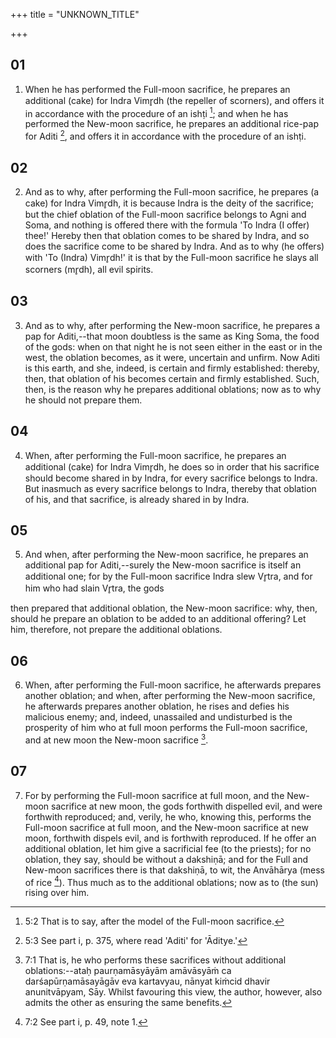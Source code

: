 +++
title = "UNKNOWN_TITLE"

+++


## 01
1. When he has performed the Full-moon sacrifice, he prepares an additional (cake) for Indra Vimr̥dh (the repeller of scorners), and offers it in accordance with the procedure of an ishṭi [^fn_86]; and when he has performed the New-moon sacrifice, he prepares an additional rice-pap for Aditi [^fn_87], and offers it in accordance with the procedure of an ishṭi.

[^fn_86]: 5:2 That is to say, after the model of the Full-moon sacrifice.

[^fn_87]: 5:3 See part i, p. 375, where read 'Aditi' for 'Āditye.'

## 02
2. And as to why, after performing the Full-moon sacrifice, he prepares (a cake) for Indra Vimr̥dh, it is because Indra is the deity of the sacrifice; but the chief oblation of the Full-moon sacrifice belongs to Agni and Soma, and nothing is offered there with the formula 'To Indra (I offer) thee!' Hereby then that oblation comes to be shared by Indra, and so does the sacrifice come to be shared by Indra. And as to why (he offers) with 'To (Indra) Vimr̥dh!' it is that by the Full-moon sacrifice he slays all scorners (mr̥dh), all evil spirits.

## 03
3. And as to why, after performing the New-moon sacrifice, he prepares a pap for Aditi,--that moon doubtless is the same as King Soma, the food of the gods: when on that night he is not seen either in the east or in the west, the oblation becomes, as it were, uncertain and unfirm. Now Aditi is this earth, and she, indeed, is certain and firmly established: thereby, then, that oblation of his becomes certain and firmly established. Such, then, is the reason why he prepares additional oblations; now as to why he should not prepare them.

## 04
4. When, after performing the Full-moon sacrifice, he prepares an additional (cake) for Indra Vimr̥dh, he does so in order that his sacrifice should become shared in by Indra, for every sacrifice belongs to Indra. But inasmuch as every sacrifice belongs to Indra, thereby that oblation of his, and that sacrifice, is already shared in by Indra.

## 05
5. And when, after performing the New-moon sacrifice, he prepares an additional pap for Aditi,--surely the New-moon sacrifice is itself an additional one; for by the Full-moon sacrifice Indra slew Vr̥tra, and for him who had slain Vr̥tra, the gods

then prepared that additional oblation, the New-moon sacrifice: why, then, should he prepare an oblation to be added to an additional offering? Let him, therefore, not prepare the additional oblations.

## 06
6. When, after performing the Full-moon sacrifice, he afterwards prepares another oblation; and when, after performing the New-moon sacrifice, he afterwards prepares another oblation, he rises and defies his malicious enemy; and, indeed, unassailed and undisturbed is the prosperity of him who at full moon performs the Full-moon sacrifice, and at new moon the New-moon sacrifice [^fn_88].

[^fn_88]: 7:1 That is, he who performs these sacrifices without additional oblations:--ataḥ paurṇamāsyāyām amāvāsyāṁ ca darśapūrṇamāsayāgāv eva kartavyau, nānyat kiṁcid dhavir anunitvāpyam, Sāy. Whilst favouring this view, the author, however, also admits the other as ensuring the same benefits.

## 07
7. For by performing the Full-moon sacrifice at full moon, and the New-moon sacrifice at new moon, the gods forthwith dispelled evil, and were forthwith reproduced; and, verily, he who, knowing this, performs the Full-moon sacrifice at full moon, and the New-moon sacrifice at new moon, forthwith dispels evil, and is forthwith reproduced. If he offer an additional oblation, let him give a sacrificial fee (to the priests); for no oblation, they say, should be without a dakshiṇā; and for the Full and New-moon sacrifices there is that dakshiṇā, to wit, the Anvāhārya (mess of rice [^fn_89]). Thus much as to the additional oblations; now as to (the sun) rising over him.

[^fn_89]: 7:2 See part i, p. 49, note 1.

